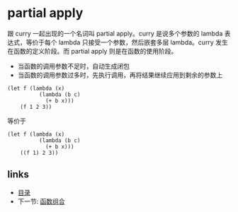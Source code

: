 # partial apply

跟 curry 一起出现的一个名词叫 partial apply。curry 是说多个参数的 lambda 表达式，等价于每个 lambda 只接受一个参数，然后嵌套多层 lambda。curry 发生在函数的定义阶段。而 partial apply 则是在函数的使用阶段。

- 当函数的调用参数不足时，自动生成闭包
- 当函数的调用参数过多时，先执行调用，再将结果继续应用到剩余的参数上

```
(let f (lambda (x)
	      (lambda (b c)
			(+ b x)))
	(f 1 2 3))
```

等价于

```
(let f (lambda (x)
	      (lambda (b c)
			(+ b x)))
	((f 1) 2 3))
```

## links
   * [目录](<SUMMARY.md>)
   * 下一节: [函数组合](<05.4.md>)
